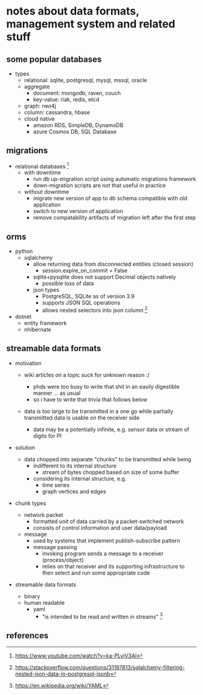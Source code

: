 # notes about data formats, management system and related stuff

## some popular databases

- types
  - relational: sqlite, postgresql, mysql, mssql, oracle
  - aggregate
    - document: mongodb, raven, couch
    - key-value: riak, redis, etcd
  - graph: neo4j
  - column: cassandra, hbase
  - cloud native
    - amazon RDS, SimpleDB, DynamoDB
    - azure Cosmos DB, SQL Database


## migrations

- relational databases [^3]
  - with downtime
    - run db up-migration script using automatic migrations framework
    - down-migration scripts are not that useful in practice
  - without downtime
    - migrate new version of app to db schema compatible with old application
    - switch to new version of application
    - remove compatability artifacts of migration left after the first step

## orms

- python
  - sqlalchemy
    - allow returning data from disconnected entities (closed session)
      - session.expire_on_commit = False
    - sqlite+pysqlite does not support Decimal objects natively
      - possible loss of data
    - json types
      - PostgreSQL, SQLite as of version 3.9
      - supports JSON SQL operations
      - allows nested selectors into json column [^2]
- dotnet
  - entity framework
  - nhibernate


## streamable data formats

- motivation
  - wiki articles on a topic suck for unknown reason :/
    - phds were too busy to write that shit in an easily digestible manner ... as usual
    - so i have to write that trivia that follows below

  - data is too large to be transmitted in a one go while partially transmitted data is usable on the receiver side
    - data may be a potentially infinite, e.g. sensor data or stream of digits for PI

- solution
  - data chopped into separate "chunks" to be transmitted while being
    - indifferent to its internal structure
      - stream of bytes chopped based on size of some buffer
    - considering its internal structure, e.g.
      - time series
      - graph vertices and edges

- chunk types
  - network packet
    - formatted unit of data carried by a packet-switched network
    - consists of control information and user data/payload
  - message
    - used by systems that implement publish-subscribe pattern
    - message passing
      - invoking program sends a message to a receiver (process/object)
      - relies on that receiver and its supporting infrastructure to then select and run some appropriate code

- streamable data formats
  - binary
  - human readable
    - yaml
        - "is intended to be read and written in streams" [^1]


## references

[^1]: https://en.wikipedia.org/wiki/YAML
[^2]: https://stackoverflow.com/questions/31197813/sqlalchemy-filtering-nested-json-data-in-postgresql-jsonb
[^3]: https://www.youtube.com/watch?v=ka-PLyjV3AI
